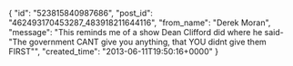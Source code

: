  {
   "id": "523815840987686",
   "post_id": "462493170453287_483918211644116",
   "from_name": "Derek Moran",
   "message": "This reminds me of a show Dean Clifford did where he said- \"The government CANT give you anything, that YOU didnt give them FIRST\"",
   "created_time": "2013-06-11T19:50:16+0000"
 }
